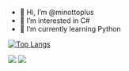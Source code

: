 - 👋 Hi, I’m @minottoplus
- 👀 I’m interested in C#
- 🌱 I’m currently learning Python


[![Top Langs](https://github-readme-stats.vercel.app/api/top-langs/?username=minottoplus)](https://github.com/anuraghazra/github-readme-stats)


[<img src="https://img.shields.io/badge/YouTube-red?style=for-the-badge&logo=youtube">](https://www.youtube.com/channel/UCi-p1kobY1LaIzdGuAquoMA)
[<img src="https://img.shields.io/badge/twitter-blue?style=for-the-badge&logo=x">](https://www.twitter.com/@pap__here)
<!---
minotto-plus/minotto-plus is a ✨ special ✨ repository because its `README.md` (this file) appears on your GitHub profile.
You can click the Preview link to take a look at your changes.
--->
